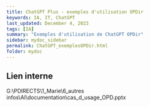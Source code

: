```yaml
---
title: ChatGPT Plus - exemples d'utilisation OPDir
keywords: IA, IT, ChatGPT
last_updated: December 4, 2023
tags: [IA]
summary: "Exemples d'utilisation de ChatGPT OPDir"
sidebar: mydoc_sidebar
permalink: ChatGPT_exemplesOPDir.html
folder: mydoc
---
```


## Lien interne
G:\PDIRECTS\1_Marie\6_autres infos\AI\documentation\cas_d_usage_OPD.pptx
